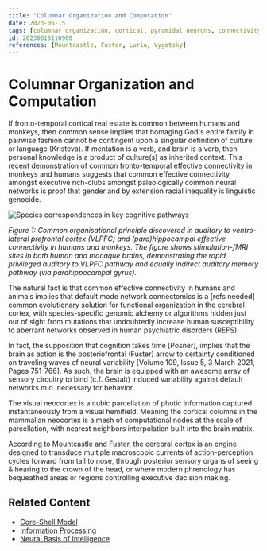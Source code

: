 ```yaml
---
title: "Columnar Organization and Computation"
date: 2023-06-15
tags: [columnar organization, cortical, pyramidal neurons, connectivity, neural, neocortex]
id: 20230615110900
references: [Mountcastle, Fuster, Luria, Vygotsky]
---
```


# Columnar Organization and Computation

If fronto-temporal cortical real estate is common between humans and monkeys, then common sense implies that homaging God's entire family in pairwise fashion cannot be contingent upon a singular definition of culture or language (Kristeva). If mentation is a verb, and brain is a verb, then personal knowledge is a product of culture(s) as inherited context. This recent demonstration of common fronto-temporal effective connectivity in monkeys and humans suggests that common effective connectivity amongst executive rich-clubs amongst paleologically common neural networks is proof that gender and by extension racial inequality is linguistic genocide.

![Species correspondences in key cognitive pathways](../assets/zatorre.png)

*Figure 1: Common organisational principle discovered in auditory to ventro-lateral prefrontal cortex (VLPFC) and (para)hippocampal effective connectivity in humans and monkeys. The figure shows stimulation-fMRI sites in both human and macaque brains, demonstrating the rapid, privileged auditory to VLPFC pathway and equally indirect auditory memory pathway (via parahippocampal gyrus).*

The natural fact is that common effective connectivity in humans and animals implies that default mode network connectomics is a [refs needed] common evolutionary solution for functional organization in the cerebral cortex, with species-specific genomic alchemy or algorithms hidden just out of sight from mutations that undoubtedly increase human susceptibility to aberrant networks observed in human psychiatric disorders (REFS).

In fact, the supposition that cognition takes time [Posner], implies that the brain as action is the posteriofrontal (Fuster) arrow to certainty conditioned on traveling waves of neural variability [Volume 109, Issue 5, 3 March 2021, Pages 751-766]. As such, the brain is equipped with an awesome array of sensory circuitry to bind (c.f. Gestalt) induced variability against default networks m.o. necessary for behavior.

The visual neocortex is a cubic parcellation of photic information captured instantaneously from a visual hemifield. Meaning the cortical columns in the mammalian neocortex is a mesh of computational nodes at the scale of parcellation, with nearest neighbors interpolation built into the brain matrix.

According to Mountcastle and Fuster, the cerebral cortex is an engine designed to transduce multiple macroscopic currents of action-perception cycles forward from tail to nose, through posterior sensory organs of seeing & hearing to the crown of the head, or where modern phrenology has bequeathed areas or regions controlling executive decision making.

## Related Content
- [Core-Shell Model](core-shell-model.md)
- [Information Processing](information-processing.md)
- [Neural Basis of Intelligence](neural-basis.md) 